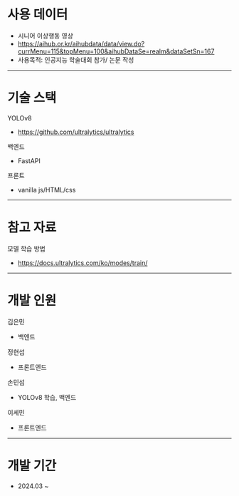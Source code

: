 # 사용 데이터
- 시니어 이상행동 영상
- https://aihub.or.kr/aihubdata/data/view.do?currMenu=115&topMenu=100&aihubDataSe=realm&dataSetSn=167
- 사용목적: 인공지능 학술대회 참가/ 논문 작성

---

# 기술 스택

YOLOv8
- https://github.com/ultralytics/ultralytics

백엔드
- FastAPI

프론트
- vanilla js/HTML/css

--- 

# 참고 자료

모델 학습 방법
- https://docs.ultralytics.com/ko/modes/train/

---

# 개발 인원

김은민
- 백엔드

정현섭
- 프론트엔드

손민섭
- YOLOv8 학습, 백엔드

이세민
- 프론트엔드

---

# 개발 기간
- 2024.03 ~
